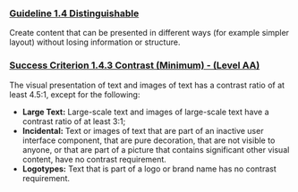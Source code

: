 ### [Guideline 1.4 Distinguishable](https://www.w3.org/WAI/WCAG21/quickref/?versions=2.0#distinguishable)
Create content that can be presented in different ways (for example simpler layout) without losing information or structure.

### [Success Criterion 1.4.3 Contrast (Minimum) - (Level AA)](https://www.w3.org/WAI/WCAG21/quickref/?versions=2.0#contrast-minimum)
The visual presentation of text and images of text has a contrast ratio of at least 4.5:1, except for the following:

- **Large Text:** Large-scale text and images of large-scale text have a contrast ratio of at least 3:1;
- **Incidental:** Text or images of text that are part of an inactive user interface component, that are pure decoration, that are not visible to anyone, or that are part of a picture that contains significant other visual content, have no contrast requirement.
- **Logotypes:** Text that is part of a logo or brand name has no contrast requirement.
